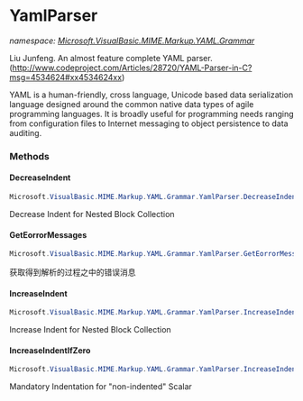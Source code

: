 ﻿# YamlParser
_namespace: [Microsoft.VisualBasic.MIME.Markup.YAML.Grammar](./index.md)_

Liu Junfeng. An almost feature complete YAML parser.
 (http://www.codeproject.com/Articles/28720/YAML-Parser-in-C?msg=4534624#xx4534624xx)
 
 YAML is a human-friendly, cross language, Unicode based data serialization language 
 designed around the common native data types of agile programming languages. 
 It is broadly useful for programming needs ranging from configuration files to 
 Internet messaging to object persistence to data auditing.



### Methods

#### DecreaseIndent
```csharp
Microsoft.VisualBasic.MIME.Markup.YAML.Grammar.YamlParser.DecreaseIndent
```
Decrease Indent for Nested Block Collection

#### GetEorrorMessages
```csharp
Microsoft.VisualBasic.MIME.Markup.YAML.Grammar.YamlParser.GetEorrorMessages
```
获取得到解析的过程之中的错误消息

#### IncreaseIndent
```csharp
Microsoft.VisualBasic.MIME.Markup.YAML.Grammar.YamlParser.IncreaseIndent
```
Increase Indent for Nested Block Collection

#### IncreaseIndentIfZero
```csharp
Microsoft.VisualBasic.MIME.Markup.YAML.Grammar.YamlParser.IncreaseIndentIfZero
```
Mandatory Indentation for "non-indented" Scalar


